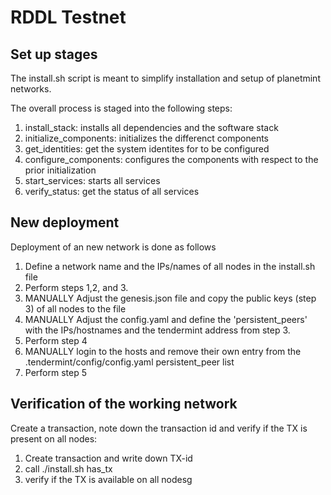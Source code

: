 # RDDL Testnet

## Set up stages

The install.sh script is meant to simplify installation and setup of planetmint networks.

The overall process is staged into the following steps:

1. install_stack: installs all dependencies and the software stack
2. initialize_components: initializes the differenct components
3. get_identities: get the system identites for to be configured
4. configure_components: configures the components with respect to the prior initialization
5. start_services: starts all services
6. verify_status: get the status of all services


## New deployment

Deployment of an new network is done as follows
1. Define a network name and the IPs/names of all nodes in the install.sh file
2. Perform steps 1,2, and 3.
3. MANUALLY Adjust the genesis.json file and copy the public keys (step 3) of all nodes to the file
4. MANUALLY Adjust the config.yaml and define the 'persistent_peers' with the IPs/hostnames and the tendermint address from step 3.
5. Perform step 4
6. MANUALLY login to the hosts and remove their own entry from the .tendermint/config/config.yaml persistent_peer list
7. Perform step 5


## Verification of the working network

Create a transaction, note down the transaction id and verify if the TX is present on all nodes:
1. Create transaction and write down TX-id
2. call ./install.sh <network name> has_tx <tx-id>
3. verify if the TX is available on all nodesg